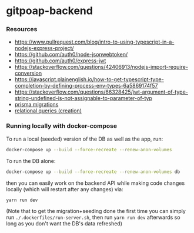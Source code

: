 # gitpoap-backend

### Resources

* https://www.pullrequest.com/blog/intro-to-using-typescript-in-a-nodejs-express-project/
* https://github.com/auth0/node-jsonwebtoken/
* https://github.com/auth0/express-jwt
* https://stackoverflow.com/questions/42406913/nodejs-import-require-conversion
* https://javascript.plainenglish.io/how-to-get-typescript-type-completion-by-defining-process-env-types-6a5869174f57
* https://stackoverflow.com/questions/66328425/jwt-argument-of-type-string-undefined-is-not-assignable-to-parameter-of-typ
* [prisma migrations](https://www.prisma.io/docs/concepts/components/prisma-migrate)
* [relational queries (creation)](https://www.prisma.io/docs/concepts/components/prisma-client/relation-queries#create-a-related-record)

### Running locally with docker-compose

To run a local (seeded) version of the DB as well as the app, run:
```sh
docker-compose up --build --force-recreate --renew-anon-volumes
```

To run the DB alone:
```sh
docker-compose up --build --force-recreate --renew-anon-volumes db
```
then you can easily work on the backend API while making code changes locally (which will restart after any changes) via:
```sh
yarn run dev
```
(Note that to get the migration+seeding done the first time you can simply run `./.dockerfiles/run-server.sh`, then run
`yarn run dev` afterwards so long as you don't want the DB's data refreshed)
